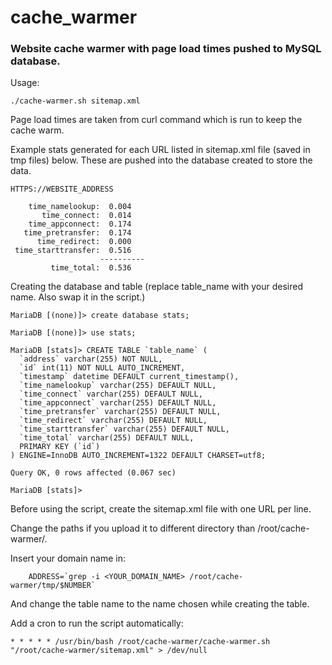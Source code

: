 # cache_warmer
### Website cache warmer with page load times pushed to MySQL database.

Usage:
```
./cache-warmer.sh sitemap.xml
```

Page load times are taken from curl command which is run to keep the cache warm.

Example stats generated for each URL listed in sitemap.xml file (saved in tmp files) below. These are pushed into the database created to store the data.

```
HTTPS://WEBSITE_ADDRESS

    time_namelookup:  0.004
       time_connect:  0.014
    time_appconnect:  0.174
   time_pretransfer:  0.174
      time_redirect:  0.000
 time_starttransfer:  0.516
                    ----------
         time_total:  0.536

```     

Creating the database and table (replace table_name with your desired name. Also swap it in the script.)

```
MariaDB [(none)]> create database stats;

MariaDB [(none)]> use stats;

MariaDB [stats]> CREATE TABLE `table_name` (
  `address` varchar(255) NOT NULL,
  `id` int(11) NOT NULL AUTO_INCREMENT,
  `timestamp` datetime DEFAULT current_timestamp(),
  `time_namelookup` varchar(255) DEFAULT NULL,
  `time_connect` varchar(255) DEFAULT NULL,
  `time_appconnect` varchar(255) DEFAULT NULL,
  `time_pretransfer` varchar(255) DEFAULT NULL,
  `time_redirect` varchar(255) DEFAULT NULL,
  `time_starttransfer` varchar(255) DEFAULT NULL,
  `time_total` varchar(255) DEFAULT NULL,
  PRIMARY KEY (`id`)
) ENGINE=InnoDB AUTO_INCREMENT=1322 DEFAULT CHARSET=utf8;

Query OK, 0 rows affected (0.067 sec)

MariaDB [stats]> 

```



Before using the script, create the sitemap.xml file with one URL per line.

Change the paths if you upload it to different directory than /root/cache-warmer/.

Insert your domain name in:
```
	ADDRESS=`grep -i <YOUR_DOMAIN_NAME> /root/cache-warmer/tmp/$NUMBER`

```

And change the table name to the name chosen while creating the table.

Add a cron to run the script automatically:
```
* * * * * /usr/bin/bash /root/cache-warmer/cache-warmer.sh "/root/cache-warmer/sitemap.xml" > /dev/null
```
